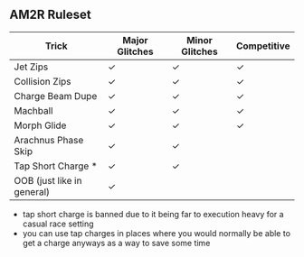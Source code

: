 ## AM2R Ruleset

| Trick                       | Major Glitches | Minor Glitches | Competitive |
|-----------------------------|----------------|----------------|-------------|
| Jet Zips	                   | ✓	             | ✓	             | ✓           |
| Collision Zips	             | ✓	             | ✓	             | ✓           |
| Charge Beam	Dupe            | ✓	             | ✓	             | ✓           |
| Machball                    | ✓	             | ✓	             | ✓           |
| Morph Glide                 | ✓	             | ✓	             | ✓           |
| Arachnus Phase Skip         | ✓	             | ✓	             |             |
| Tap Short Charge *	         | ✓	             | ✓	             |             |
| OOB (just like in general)	 | ✓	             | 	              |             |
* tap short charge is banned due to it being far to execution heavy for a casual race setting
* you can use tap charges in places where you would normally be able to get a charge anyways as a way to save some time
